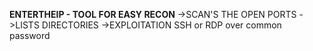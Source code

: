 **ENTERTHEIP - TOOL FOR EASY RECON**
->SCAN'S THE OPEN PORTS
->LISTS DIRECTORIES
->EXPLOITATION SSH or RDP over common password
